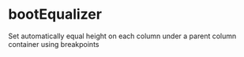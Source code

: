 # bootEqualizer
Set automatically equal height on each column under a parent column container using breakpoints
